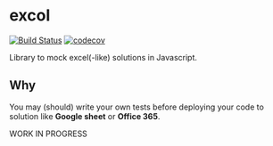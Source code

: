 # excol

[![Build Status](https://travis-ci.org/darul75/excol.svg?branch=master)](https://travis-ci.org/darul75/excol) [![codecov](https://codecov.io/gh/darul75/excol/branch/master/graph/badge.svg)](https://codecov.io/gh/darul75/excol)

Library to mock excel(-like) solutions in Javascript.

## Why

You may (should) write your own tests before deploying your code to solution like **Google sheet** or **Office 365**.

WORK IN PROGRESS

